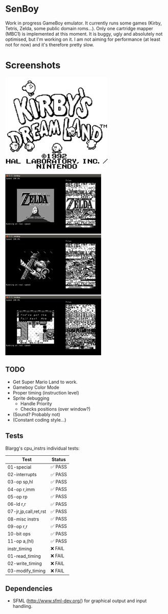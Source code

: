 # SenBoy

Work in progress GameBoy emulator. It currently runs some games (Kirby, Tetris, Zelda, some public domain roms...). Only one cartridge mapper (MBC1) is implemented at this moment.
It is buggy, ugly and absolutely not optimised, but I'm working on it. I am not aiming for performance (at least not for now) and it's therefore pretty slow.

# Screenshots

![Kirby on SenBoy](img/SenBoy_Kirby.png)

<img src="img/SenBoy_Zelda0.png" width=300 /> <img src="img/SenBoy_Zelda1.png" width=300 /> <img src="img/SenBoy_Zelda2.png" width=300 />

## TODO
* Get Super Mario Land to work.
* Gameboy Color Mode
* Proper timing (instruction level)
* Sprite debugging
  * Handle Priority
  * Checks positions (over window?)
* (Sound? Probably not)
* (Constant coding style...)

## Tests

Blargg's cpu_instrs individual tests:

Test					| Status
------------------------|--------
01-special				| :white_check_mark: PASS
02-interrupts			| :white_check_mark: PASS
03-op sp,hl				| :white_check_mark: PASS
04-op r,imm				| :white_check_mark: PASS
05-op rp				| :white_check_mark: PASS
06-ld r,r				| :white_check_mark: PASS
07-jr,jp,call,ret,rst	| :white_check_mark: PASS
08-misc instrs			| :white_check_mark: PASS
09-op r,r				| :white_check_mark: PASS
10-bit ops				| :white_check_mark: PASS
11-op a,(hl)			| :white_check_mark: PASS
instr_timing			| :x: FAIL
01-read_timing			| :x: FAIL
02-write_timing			| :x: FAIL
03-modify_timing		| :x: FAIL

## Dependencies
* SFML (http://www.sfml-dev.org/) for graphical output and input handling.
